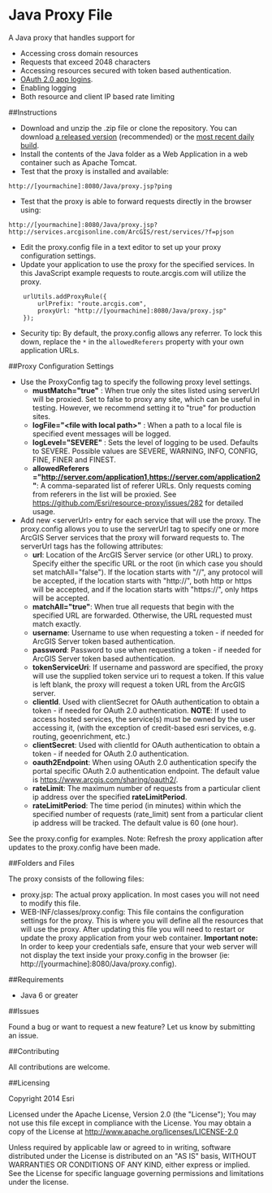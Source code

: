 Java Proxy File
===============

A Java proxy that handles support for
* Accessing cross domain resources
* Requests that exceed 2048 characters
* Accessing resources secured with token based authentication.
* [OAuth 2.0 app logins](https://developers.arcgis.com/en/authentication).
* Enabling logging
* Both resource and client IP based rate limiting

##Instructions

* Download and unzip the .zip file or clone the repository. You can download [a released version](https://github.com/Esri/resource-proxy/releases) (recommended) or the [most recent daily build](https://github.com/Esri/resource-proxy/archive/master.zip).
* Install the contents of the Java folder as a Web Application in a web container such as Apache Tomcat.
* Test that the proxy is installed and available:
```
http://[yourmachine]:8080/Java/proxy.jsp?ping
```
* Test that the proxy is able to forward requests directly in the browser using:
```
http://[yourmachine]:8080/Java/proxy.jsp?http://services.arcgisonline.com/ArcGIS/rest/services/?f=pjson
```
* Edit the proxy.config file in a text editor to set up your proxy configuration settings.
* Update your application to use the proxy for the specified services. In this JavaScript example requests to route.arcgis.com will utilize the proxy.

```
    urlUtils.addProxyRule({
        urlPrefix: "route.arcgis.com",
        proxyUrl: "http://[yourmachine]:8080/Java/proxy.jsp"
    });
```
* Security tip: By default, the proxy.config allows any referrer. To lock this down, replace the  ```*``` in the ```allowedReferers``` property with your own application URLs.

##Proxy Configuration Settings

* Use the ProxyConfig tag to specify the following proxy level settings.
    * **mustMatch="true"** : When true only the sites listed using serverUrl will be proxied. Set to false to proxy any site, which can be useful in testing. However, we recommend setting it to "true" for production sites.
    * **logFile="\<file with local path\>"** : When a path to a local file is specified event messages will be logged.
    * **logLevel="SEVERE"** : Sets the level of logging to be used.  Defaults to SEVERE. Possible values are SEVERE, WARNING, INFO, CONFIG, FINE, FINER and FINEST.
    * **allowedReferers ="http://server.com/application1,https://server.com/application2"**: A comma-separated list of referer URLs. Only requests coming from referers in the list will be proxied. See https://github.com/Esri/resource-proxy/issues/282 for detailed usage.
* Add new \<serverUrl\> entry for each service that will use the proxy. The proxy.config allows you to use the serverUrl tag to specify one or more ArcGIS Server services that the proxy will forward requests to. The serverUrl tags has the following attributes:
    * **url**: Location of the ArcGIS Server service (or other URL) to proxy. Specify either the specific URL or the root (in which case you should set matchAll="false"). If the location starts with "//", any protocol will be accepted, if the location starts with "http://", both http or https will be accepted, and if the location starts with "https://", only https will be accepted.
    * **matchAll="true"**: When true all requests that begin with the specified URL are forwarded. Otherwise, the URL requested must match exactly.
    * **username**: Username to use when requesting a token - if needed for ArcGIS Server token based authentication.
    * **password**: Password to use when requesting a token - if needed for ArcGIS Server token based authentication.
    * **tokenServiceUri**: If username and password are specified, the proxy will use the supplied token service uri to request a token.  If this value is left blank, the proxy will request a token URL from the ArcGIS server.
    * **clientId**.  Used with clientSecret for OAuth authentication to obtain a token - if needed for OAuth 2.0 authentication. **NOTE**: If used to access hosted services, the service(s) must be owned by the user accessing it, (with the exception of credit-based esri services, e.g. routing, geoenrichment, etc.)
    * **clientSecret**: Used with clientId for OAuth authentication to obtain a token - if needed for OAuth 2.0 authentication.
    * **oauth2Endpoint**: When using OAuth 2.0 authentication specify the portal specific OAuth 2.0 authentication endpoint. The default value is https://www.arcgis.com/sharing/oauth2/.
    * **rateLimit**: The maximum number of requests from a particular client ip address over the specified **rateLimitPeriod**.
    * **rateLimitPeriod**: The time period (in minutes) within which the specified number of requests (rate_limit) sent from a particular client ip address will be tracked. The default value is 60 (one hour).

See the proxy.config for examples. Note: Refresh the proxy application after updates to the proxy.config have been made.

##Folders and Files

The proxy consists of the following files:
* proxy.jsp: The actual proxy application. In most cases you will not need to modify this file.
* WEB-INF/classes/proxy.config: This file contains the configuration settings for the proxy. This is where you will define all the resources that will use the proxy. After updating this file you will need to restart or update the proxy application from your web container. **Important note:** In order to keep your credentials safe, ensure that your web server will not display the text inside your proxy.config in the browser (ie: http://[yourmachine]:8080/Java/proxy.config).

##Requirements

* Java 6 or greater

##Issues

Found a bug or want to request a new feature? Let us know by submitting an issue.

##Contributing

All contributions are welcome.

##Licensing

Copyright 2014 Esri

Licensed under the Apache License, Version 2.0 (the "License");
You may not use this file except in compliance with the License.
You may obtain a copy of the License at
http://www.apache.org/licenses/LICENSE-2.0

Unless required by applicable law or agreed to in writing, software distributed under the License is distributed on an "AS IS" basis, WITHOUT WARRANTIES OR CONDITIONS OF ANY KIND, either express or implied. See the License for specific language governing permissions and limitations under the license.
